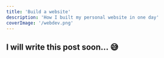 ```yaml
---
title: 'Build a website'
description: 'How I built my personal website in one day'
coverImage: '/webdev.png'
---
```



## I will write this post soon... 😅
